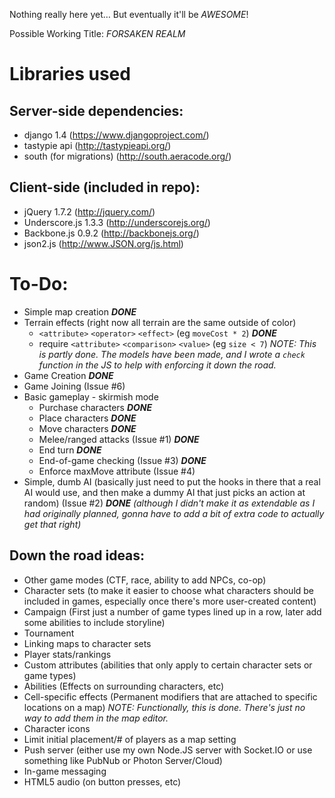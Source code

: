 Nothing really here yet… But eventually it'll be _AWESOME_!

Possible Working Title: *FORSAKEN REALM*

# Libraries used
## Server-side dependencies:
* django 1.4 (https://www.djangoproject.com/)
* tastypie api (http://tastypieapi.org/)
* south (for migrations) (http://south.aeracode.org/)

## Client-side (included in repo):
* jQuery 1.7.2 (http://jquery.com/)
* Underscore.js 1.3.3 (http://underscorejs.org/)
* Backbone.js 0.9.2 (http://backbonejs.org/)
* json2.js (http://www.JSON.org/js.html)

# To-Do:
* Simple map creation ___DONE___
* Terrain effects (right now all terrain are the same outside of color)
    * `<attribute>` `<operator>` `<effect>` (eg `moveCost * 2`) ___DONE___
    * require `<attribute>` `<comparison>` `<value>` (eg `size < 7`) _NOTE: This is partly done. The models have been made, and I wrote a `check` function in the JS to help with enforcing it down the road._
* Game Creation ___DONE___
* Game Joining (Issue #6)
* Basic gameplay - skirmish mode
    * Purchase characters ___DONE___
    * Place characters ___DONE___
    * Move characters ___DONE___
    * Melee/ranged attacks (Issue #1) ___DONE___
    * End turn ___DONE___
    * End-of-game checking (Issue #3) ___DONE___
    * Enforce maxMove attribute (Issue #4)
* Simple, dumb AI (basically just need to put the hooks in there that a real AI would use, and then make a dummy AI that just picks an action at random) (Issue #2) ___DONE___ _(although I didn't make it as extendable as I had originally planned, gonna have to add a bit of extra code to actually get that right)_

## Down the road ideas:
* Other game modes (CTF, race, ability to add NPCs, co-op)
* Character sets (to make it easier to choose what characters should be included in games, especially once there's more user-created content)
* Campaign (First just a number of game types lined up in a row, later add some abilities to include storyline)
* Tournament
* Linking maps to character sets
* Player stats/rankings
* Custom attributes (abilities that only apply to certain character sets or game types)
* Abilities (Effects on surrounding characters, etc)
* Cell-specific effects (Permanent modifiers that are attached to specific locations on a map) _NOTE: Functionally, this is done. There's just no way to add them in the map editor._
* Character icons
* Limit initial placement/# of players as a map setting
* Push server (either use my own Node.JS server with Socket.IO or use something like PubNub or Photon Server/Cloud)
* In-game messaging
* HTML5 audio (on button presses, etc)
